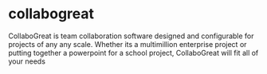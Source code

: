 # collabogreat
CollaboGreat is team collaboration software designed and configurable for projects of any any scale. Whether its a multimillion enterprise project or putting together a powerpoint for a school project, CollaboGreat will fit all of your needs
